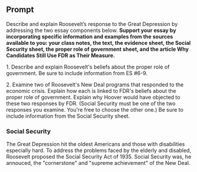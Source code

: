 ## Prompt
Describe and explain Roosevelt’s response to the Great Depression by addressing the two essay components below.
**Support your essay by incorporating specific information and examples from the sources available to you:  your class notes, the text, the evidence sheet, the Social Security sheet, the proper role of government sheet, and the article Why Candidates Still Use FDR as Their Measure.**

1\. Describe and explain Roosevelt's beliefs about the proper role of government. Be sure to include information from ES #6-9.

2\. Examine two of Roosevelt's New Deal programs that responded to the economic crisis. Explain how each is linked to FDR's beliefs about the proper role of government.  Explain why Hoover would have objected to these two responses by FDR.  (Social Security must be one of the two responses you examine.  You're free to choose the other one.)  Be sure to include information from the Social Security sheet.


### Social Security
The Great Depression hit the oldest Americans and those with disabilities especially hard. To address the problems faced by the elderly and disabled, Roosevelt proposed the Social Security Act of 1935. Social Security was, he annouced, the "cornerstone" and "supreme achievement" of the New Deal.
